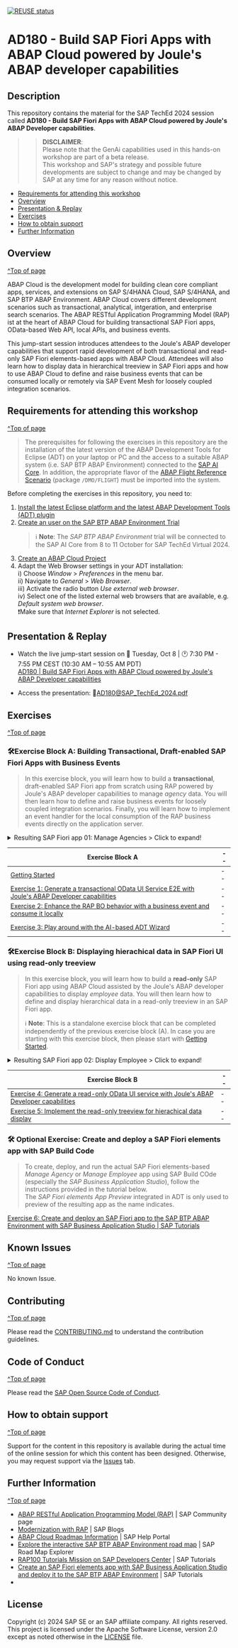 [![REUSE status](https://api.reuse.software/badge/github.com/SAP-samples/teched2024-AD180)](https://api.reuse.software/info/github.com/SAP-samples/teched2024-AD180)

# AD180 - Build SAP Fiori Apps with ABAP Cloud powered by Joule's ABAP developer capabilities

## Description

This repository contains the material for the SAP TechEd 2024 session called **AD180 - Build SAP Fiori Apps with ABAP Cloud powered by Joule's ABAP Developer capabilities**.

>> **DISCLAIMER**:   
>> Please note that the GenAi capabilities used in this hands-on workshop are part of a beta release.   
>> This workshop and SAP's strategy and possible future developments are subject to change and may be changed by SAP at any time for any reason without notice. 

- [Requirements for attending this workshop](#requirements-for-attending-this-workshop)
- [Overview](#overview)
- [Presentation & Replay](#recording)
- [Exercises](#exercises)
- [How to obtain support](#how-to-obtain-support) 
- [Further Information](#further-information)

## Overview
[^Top of page](#)

ABAP Cloud is the development model for building clean core compliant apps, services, and extensions on SAP S/4HANA Cloud, SAP S/4HANA, and SAP BTP ABAP Environment. ABAP Cloud covers different development scenarios such as transactional, analytical, intgeration, and enterprise search scenarios. The ABAP RESTful Application Programming Model (RAP) ist at the heart of ABAP Cloud for building transactional SAP Fiori apps, OData-based Web API, local APIs, and business events.

This jump-start session introduces attendees to the Joule's ABAP developer capabilities that support rapid development of both transactional and read-only SAP Fiori elements-based apps with ABAP Cloud. Attendees will also learn how to display data in hierarchical treeview in SAP Fiori apps and how to use ABAP Cloud to define and raise business events that can be consumed locally or remotely via SAP Event Mesh for loosely coupled integration scenarios. 

## Requirements for attending this workshop
[^Top of page](#)

> The prerequisites for following the exercises in this repository are the installation of the latest version of the ABAP Development Tools for Eclipse (ADT)
on your laptop or PC and the access to a suitable ABAP system (i.e. SAP BTP ABAP Environment) connected to the [SAP AI Core](https://discovery-center.cloud.sap/serviceCatalog/sap-ai-core). In addition, the appropriate flavor of the [ABAP Flight Reference Scenario](https://github.com/SAP-samples/abap-platform-refscen-flight) (package `/DMO/FLIGHT`) must be imported into the system. 

Before completing the exercises in this repository, you need to:

1. [Install the latest Eclipse platform and the latest ABAP Development Tools (ADT) plugin](https://developers.sap.com/tutorials/abap-install-adt.html)
2. [Create an user on the SAP BTP ABAP Environment Trial](https://developers.sap.com/tutorials/abap-environment-trial-onboarding.html)
   > ℹ️ **Note**: The _SAP BTP ABAP Environment_ trial will be connected to the SAP AI Core from 8 to 11 October for SAP TechEd Virtual 2024.
3. [Create an ABAP Cloud Project](https://developers.sap.com/tutorials/abap-environment-create-abap-cloud-project.html)
4. Adapt the Web Browser settings in your ADT installation:   
    i) Choose _Window_ > _Preferences_ in the menu bar.   
    ii) Navigate to _General_ > _Web Browser_.  
    iii) Activate the radio button _Use external web browser_.   
    iv) Select one of the listed external web browsers that are available, e.g. _Default system web browser_.    
        ❗Make sure that _Internet Explorer_ is not selected.   

<!--   
## Overview
[^Top of page](#)

 🔗[Access the presentation](url)
-->

## Presentation & Replay

* Watch the live jump-start session on 📅 Tuesday, Oct 8 | 🕐 7:30 PM - 7:55 PM CEST (10:30 AM – 10:55 AM PDT)    
  [AD180 | Build SAP Fiori Apps with ABAP Cloud powered by Joule's ABAP Developer capabilities](https://www.sap.com/events/teched/virtual/flow/sap/te24/catalog/page/catalog/session/1722394882075001dE44)    
  
* Access the presentation: 📄[AD180@SAP_TechEd_2024.pdf](/exercises/images/AD180v@SAP_TechEd_2024.pdf)

## Exercises
[^Top of page](#)

### 🛠Exercise Block A: Building Transactional, Draft-enabled SAP Fiori Apps with Business Events

> In this exercise block, you will learn how to build a **transactional**, draft-enabled SAP Fiori app from scratch using RAP powered by Joule's ABAP developer capabilities to manage _agency_ data. You will then learn how to define and raise business events for loosely coupled integration scenarios. Finally, you will learn how to implement an event handler for the local consumption of the RAP business events directly on the application server.

<details>
   <summary>Resulting SAP Fiori app 01: Manage Agencies > Click to expand!</summary>
     <img src="exercises/images/fioriapp01.png" alt="create package" width="100%">
</details>  

| Exercise Block A | -- |
| ------------- |  -- |
| [Getting Started](exercises/ex0/README.md) | -- |
| [Exercise 1: Generate a transactional OData UI Service E2E with Joule's ABAP Developer capabilities](exercises/ex01/README.md) | -- |
| [Exercise 2: Enhance the RAP BO behavior with a business event and consume it locally](exercises/ex02/README.md) | -- |
| [Exercise 3: Play around with the AI-based ADT Wizard](exercises/ex03/README.md) | -- |


### 🛠Exercise Block B: Displaying hierachical data in SAP Fiori UI using read-only treeview

> In this exercise block, you will learn how to build a **read-only** SAP Fiori app using ABAP Cloud assisted by the Joule's ABAP developer capabilities to display _employee_ data. You will then learn how to define and display hierarchical data in a read-only treeview in an SAP Fiori app.
> 
> ℹ️ **Note**: This is a standalone exercise block that can be completed independently of the previous exercise block (A). In case you are starting with this exercise block, then please start with [Getting Started](exercises/ex0/README.md). 

<details>
  <summary>Resulting SAP Fiori app 02: Display Employee > Click to expand!</summary>  
    <img src="exercises/images/fioriapp02.png" alt="create package" width="100%">
</details>  


| Exercise Block B | -- |
| ------------- |  -- |
| [Exercise 4: Generate a read-only OData UI service with Joule's ABAP Developer capabilities](exercises/ex04/README.md) | -- |
| [Exercise 5: Implement the read-only treeview for hierachical data display](exercises/ex05/README.md) | -- |


### 🛠 Optional Exercise: Create and deploy a SAP Fiori elements app with SAP Build Code

> To create, deploy, and run the actual SAP Fiori elements-based _Manage Agency_ or _Manage Employee_ app using SAP Build COde (especially the _SAP Business Application Studio_), follow the instructions provided in the tutorial below.    
> The _SAP Fiori elements App Preview_ integrated in ADT is only used to preview of the resulting app as the name indicates. 

<!-- > ℹ️ **Note**: This exercise can be completed immediately after Exercise Block A and Exercise Block B, which are independent exercises blocks. -->

[Exercise 6: Create and deploy an SAP Fiori app to the SAP BTP ABAP Environment with SAP Business Application Studio | SAP Tutorials](https://developers.sap.com/tutorials/abap-environment-deploy-fiori-elements-ui.html)

## Known Issues
[^Top of page](#)

No known Issue.

## Contributing
[^Top of page](#)

Please read the [CONTRIBUTING.md](./CONTRIBUTING.md) to understand the contribution guidelines.

## Code of Conduct
[^Top of page](#)

Please read the [SAP Open Source Code of Conduct](https://github.com/SAP-samples/.github/blob/main/CODE_OF_CONDUCT.md).

## How to obtain support
[^Top of page](#)

Support for the content in this repository is available during the actual time of the online session for which this content has been designed. Otherwise, you may request support via the [Issues](../../issues) tab.

## Further Information
[^Top of page](#)

 - [ABAP RESTful Application Programming Model (RAP)](https://community.sap.com/topics/abap/rap) | SAP Community page   
 - [Modernization with RAP](https://blogs.sap.com/2021/10/18/modernization-with-rap/) | SAP Blogs
 - [ABAP Cloud Roadmap Information](https://help.sap.com/docs/abap-cross-product/roadmap-info/ui-services) | SAP Help Portal
 - [Explore the interactive SAP BTP ABAP Environment road map](https://roadmaps.sap.com/board?range=CURRENT-LAST&PRODUCT=6EAE8B28C5D91EDA9FF40F3CC2DBE0E6&PRODUCT=73555000100800001164) | SAP Road Map Explorer
 - [RAP100 Tutorials Mission on SAP Developers Center](https://developers.sap.com/mission.sap-fiori-abap-rap100.html) | SAP Tutorials
 - [Create an SAP Fiori elements app with SAP Business Application Studio and deploy it to the SAP BTP ABAP Environment](https://developers.sap.com/tutorials/abap-environment-deploy-fiori-elements-ui.html) | SAP Tutorials
 - 
## License
Copyright (c) 2024 SAP SE or an SAP affiliate company. All rights reserved. This project is licensed under the Apache Software License, version 2.0 except as noted otherwise in the [LICENSE](LICENSES/Apache-2.0.txt) file.
